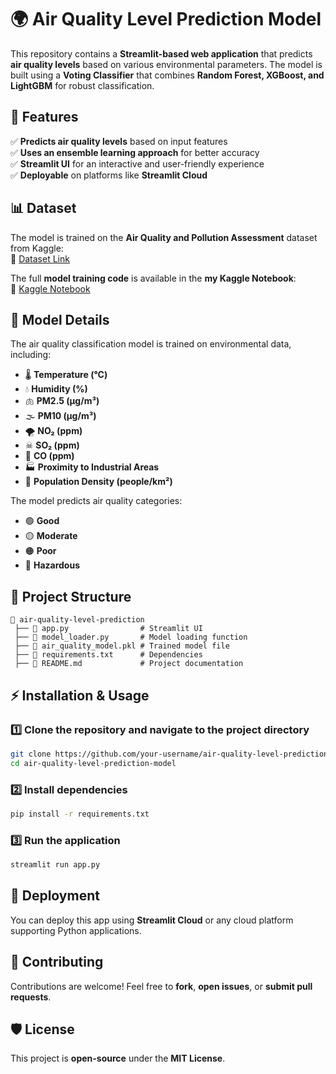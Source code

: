 # 🌍 Air Quality Level Prediction Model  

This repository contains a **Streamlit-based web application** that predicts **air quality levels** based on various environmental parameters. The model is built using a **Voting Classifier** that combines **Random Forest, XGBoost, and LightGBM** for robust classification.  

## 🚀 Features  
✅ **Predicts air quality levels** based on input features  
✅ **Uses an ensemble learning approach** for better accuracy  
✅ **Streamlit UI** for an interactive and user-friendly experience  
✅ **Deployable** on platforms like **Streamlit Cloud**  

## 📊 Dataset  
The model is trained on the **Air Quality and Pollution Assessment** dataset from Kaggle:  
🔗 [Dataset Link](https://www.kaggle.com/datasets/mujtabamatin/air-quality-and-pollution-assessment)  

The full **model training code** is available in the **my Kaggle Notebook**:  
🔗 [Kaggle Notebook](https://www.kaggle.com/code/suraninaranpanawa/air-quality-level-prediction-model)  

## 🧠 Model Details  
The air quality classification model is trained on environmental data, including:  
- 🌡 **Temperature (°C)**  
- 💧 **Humidity (%)**  
- 🫁 **PM2.5 (µg/m³)**  
- 🌫 **PM10 (µg/m³)**  
- 🌪 **NO₂ (ppm)**  
- ☠ **SO₂ (ppm)**  
- 🚗 **CO (ppm)**  
- 🏭 **Proximity to Industrial Areas**  
- 👥 **Population Density (people/km²)**  

The model predicts air quality categories:  
- 🟢 **Good**  
- 🟡 **Moderate**  
- 🟠 **Poor**  
- 🔴 **Hazardous**  

## 📂 Project Structure  
```
📁 air-quality-level-prediction  
 ├── 📄 app.py                # Streamlit UI  
 ├── 📄 model_loader.py       # Model loading function  
 ├── 📄 air_quality_model.pkl # Trained model file  
 ├── 📄 requirements.txt      # Dependencies  
 ├── 📄 README.md             # Project documentation    
```  

## ⚡ Installation & Usage  

### 1️⃣ Clone the repository and navigate to the project directory 
```bash
git clone https://github.com/your-username/air-quality-level-prediction-model.git
cd air-quality-level-prediction-model
```

### 2️⃣ Install dependencies  
```bash
pip install -r requirements.txt
```

### 3️⃣ Run the application  
```bash
streamlit run app.py
```

## 🎯 Deployment  
You can deploy this app using **Streamlit Cloud** or any cloud platform supporting Python applications.

## 🤝 Contributing  
Contributions are welcome! Feel free to **fork**, **open issues**, or **submit pull requests**.  

## 🛡️ License  
This project is **open-source** under the **MIT License**. 
